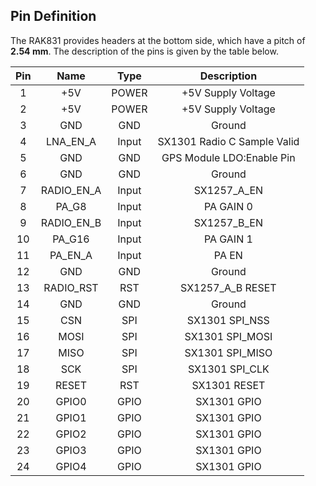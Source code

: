 ## Pin Definition

The RAK831 provides headers at the bottom side, which have a pitch of **2.54 mm**. The description of the pins is given by the table below. 

<rk-img
  src="/assets/images/datasheet/rak831/pin-assignment.png"
  width="100%"
  figure-number="4"
  caption="RAK831 LPWAN Gateway Module Pinout Diagram"
/>

|  Pin  |    Name    | Type  |         Description         |
| :---: | :--------: | :---: | :-------------------------: |
|   1   |    +5V     | POWER |     +5V Supply Voltage      |
|   2   |    +5V     | POWER |     +5V Supply Voltage      |
|   3   |    GND     |  GND  |           Ground            |
|   4   |  LNA_EN_A  | Input | SX1301 Radio C Sample Valid |
|   5   |    GND     |  GND  |  GPS Module LDO:Enable Pin  |
|   6   |    GND     |  GND  |           Ground            |
|   7   | RADIO_EN_A | Input |         SX1257_A_EN         |
|   8   |   PA_G8    | Input |          PA GAIN 0          |
|   9   | RADIO_EN_B | Input |         SX1257_B_EN         |
|  10   |   PA_G16   | Input |          PA GAIN 1          |
|  11   |  PA_EN_A   | Input |            PA EN            |
|  12   |    GND     |  GND  |           Ground            |
|  13   | RADIO_RST  |  RST  |      SX1257_A_B RESET       |
|  14   |    GND     |  GND  |           Ground            |
|  15   |    CSN     |  SPI  |       SX1301 SPI_NSS        |
|  16   |    MOSI    |  SPI  |       SX1301 SPI_MOSI       |
|  17   |    MISO    |  SPI  |       SX1301 SPI_MISO       |
|  18   |    SCK     |  SPI  |       SX1301 SPI_CLK        |
|  19   |   RESET    |  RST  |        SX1301 RESET         |
|  20   |   GPIO0    | GPIO  |         SX1301 GPIO         |
|  21   |   GPIO1    | GPIO  |         SX1301 GPIO         |
|  22   |   GPIO2    | GPIO  |         SX1301 GPIO         |
|  23   |   GPIO3    | GPIO  |         SX1301 GPIO         |
|  24   |   GPIO4    | GPIO  |         SX1301 GPIO         |


